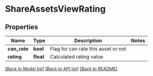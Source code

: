 # ShareAssetsViewRating

## Properties
Name | Type | Description | Notes
------------ | ------------- | ------------- | -------------
**can_rate** | **bool** | Flag for can rate this asset or not | 
**rating** | **float** | Calculated rating value | 

[[Back to Model list]](../README.md#documentation-for-models) [[Back to API list]](../README.md#documentation-for-api-endpoints) [[Back to README]](../README.md)


